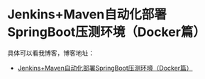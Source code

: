 # Jenkins+Maven自动化部署SpringBoot压测环境（Docker篇）

具体可以看我博客，博客地址： 
- [Jenkins+Maven自动化部署SpringBoot压测环境（Docker篇）](https://blog.csdn.net/zuozewei/article/details/83508852)
